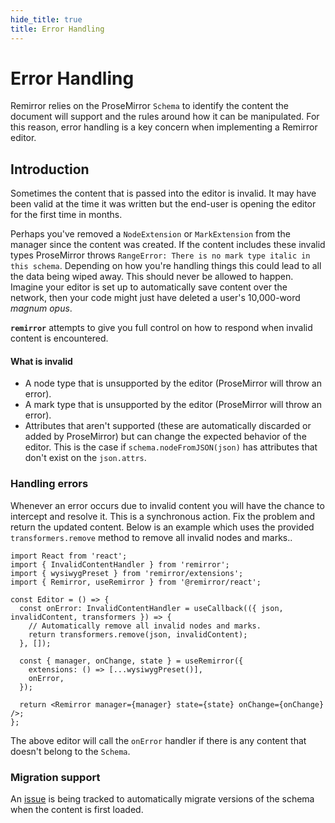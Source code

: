 ```yaml
---
hide_title: true
title: Error Handling
---
```


# Error Handling

Remirror relies on the ProseMirror `Schema` to identify the content the document will support and the rules around how it can be manipulated. For this reason, error handling is a key concern when implementing a Remirror editor.

## Introduction

Sometimes the content that is passed into the editor is invalid. It may have been valid at the time it was written but the end-user is opening the editor for the first time in months.

Perhaps you've removed a `NodeExtension` or `MarkExtension` from the manager since the content was created. If the content includes these invalid types ProseMirror throws `RangeError: There is no mark type italic in this schema`. Depending on how you're handling things this could lead to all the data being wiped away. This should never be allowed to happen. Imagine your editor is set up to automatically save content over the network, then your code might just have deleted a user's 10,000-word _magnum opus_.

**`remirror`** attempts to give you full control on how to respond when invalid content is encountered.

#### What is invalid

- A node type that is unsupported by the editor (ProseMirror will throw an error).
- A mark type that is unsupported by the editor (ProseMirror will throw an error).
- Attributes that aren't supported (these are automatically discarded or added by ProseMirror) but can change the expected behavior of the editor. This is the case if `schema.nodeFromJSON(json)` has attributes that don't exist on the `json.attrs`.

### Handling errors

Whenever an error occurs due to invalid content you will have the chance to intercept and resolve it. This is a synchronous action. Fix the problem and return the updated content. Below is an example which uses the provided `transformers.remove` method to remove all invalid nodes and marks..

```tsx
import React from 'react';
import { InvalidContentHandler } from 'remirror';
import { wysiwygPreset } from 'remirror/extensions';
import { Remirror, useRemirror } from '@remirror/react';

const Editor = () => {
  const onError: InvalidContentHandler = useCallback(({ json, invalidContent, transformers }) => {
    // Automatically remove all invalid nodes and marks.
    return transformers.remove(json, invalidContent);
  }, []);

  const { manager, onChange, state } = useRemirror({
    extensions: () => [...wysiwygPreset()],
    onError,
  });

  return <Remirror manager={manager} state={state} onChange={onChange} />;
};
```

The above editor will call the `onError` handler if there is any content that doesn't belong to the `Schema`.

### Migration support

An [issue](https://github.com/remirror/remirror/issues/462) is being tracked to automatically migrate versions of the schema when the content is first loaded.
